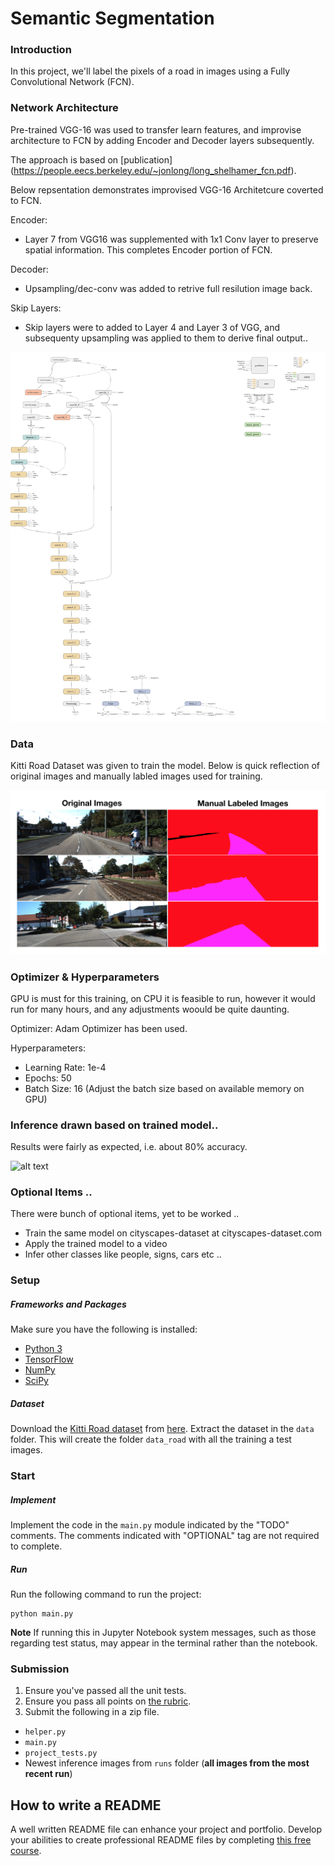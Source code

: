 
# Semantic Segmentation
### Introduction
In this project, we'll label the pixels of a road in images using a Fully Convolutional Network (FCN). 

### Network Architecture
Pre-trained VGG-16 was used to transfer learn features, and improvise architecture to FCN by adding Encoder and Decoder layers subsequently.

The approach is based on [publication] (https://people.eecs.berkeley.edu/~jonlong/long_shelhamer_fcn.pdf).

Below repsentation demonstrates improvised VGG-16 Architetcure coverted to FCN.

Encoder:
- Layer 7 from VGG16 was supplemented with 1x1 Conv layer to preserve spatial information. This completes Encoder portion of FCN.

Decoder:
- Upsampling/dec-conv was added to retrive full resilution image back.

Skip Layers:
- Skip layers were to added to Layer 4 and Layer 3 of VGG, and subsequenty upsampling was applied to them to derive final output..

![alt text](images/graph_architecture.png)

### Data
Kitti Road Dataset was given to train the model. Below is quick reflection of original images and manually labled images used for training.

![alt text](images/data.png)

### Optimizer & Hyperparameters
GPU is must for this training, on CPU it is feasible to run, however it would run for many hours, and any adjustments woould be quite daunting.

Optimizer: Adam Optimizer has been used.

Hyperparameters:
- Learning Rate: 1e-4
- Epochs: 50
- Batch Size: 16 (Adjust the batch size based on available memory on GPU)

### Inference drawn based on trained model..
Results were fairly as expected, i.e. about 80% accuracy.

![alt text](images/Output.png)

### Optional Items .. 
There were bunch of optional items, yet to be worked .. 
- Train the same model on cityscapes-dataset at cityscapes-dataset.com
- Apply the trained model to a video 
- Infer other classes like people, signs, cars etc .. 

### Setup
##### Frameworks and Packages
Make sure you have the following is installed:
 - [Python 3](https://www.python.org/)
 - [TensorFlow](https://www.tensorflow.org/)
 - [NumPy](http://www.numpy.org/)
 - [SciPy](https://www.scipy.org/)
##### Dataset
Download the [Kitti Road dataset](http://www.cvlibs.net/datasets/kitti/eval_road.php) from [here](http://www.cvlibs.net/download.php?file=data_road.zip).  Extract the dataset in the `data` folder.  This will create the folder `data_road` with all the training a test images.

### Start
##### Implement
Implement the code in the `main.py` module indicated by the "TODO" comments.
The comments indicated with "OPTIONAL" tag are not required to complete.
##### Run
Run the following command to run the project:
```
python main.py
```
**Note** If running this in Jupyter Notebook system messages, such as those regarding test status, may appear in the terminal rather than the notebook.

### Submission
1. Ensure you've passed all the unit tests.
2. Ensure you pass all points on [the rubric](https://review.udacity.com/#!/rubrics/989/view).
3. Submit the following in a zip file.
 - `helper.py`
 - `main.py`
 - `project_tests.py`
 - Newest inference images from `runs` folder  (**all images from the most recent run**)
 
 ## How to write a README
A well written README file can enhance your project and portfolio.  Develop your abilities to create professional README files by completing [this free course](https://www.udacity.com/course/writing-readmes--ud777).
